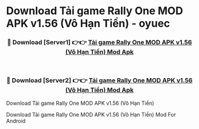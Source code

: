# Download Tải game Rally One MOD APK v1.56 (Vô Hạn Tiền) - oyuec


<div align="center">
<h3>🔴 Download [Server1] 👉👉 <a href="https://apk-comot.site?title=Tải_game_Rally_One_MOD_APK_v1.56_(Vô_Hạn_Tiền)">Tải game Rally One MOD APK v1.56 (Vô Hạn Tiền) Mod Apk</a></h3><br>
<h3>🔴 Download [Server2] 👉👉 <a href="https://apk-comot.site?title=Tải_game_Rally_One_MOD_APK_v1.56_(Vô_Hạn_Tiền)">Tải game Rally One MOD APK v1.56 (Vô Hạn Tiền) Mod Apk</a></h3>
</div>



Download Tải game Rally One MOD APK v1.56 (Vô Hạn Tiền) 

Download Tải game Rally One MOD APK v1.56 (Vô Hạn Tiền) Mod For Android